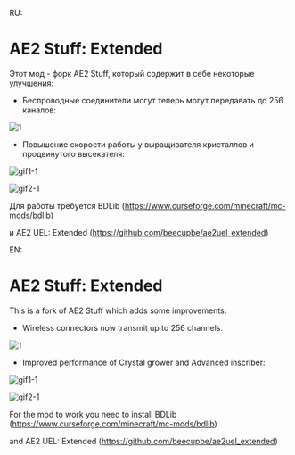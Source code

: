 RU:

# AE2 Stuff: Extended

Этот мод - форк AE2 Stuff, который содержит в себе некоторые улучшения:

- Беспроводные соединители могут теперь могут передавать до 256 каналов:

![1](https://github.com/beecupbe/ae2stuff_extended/assets/115642276/9d6dc5f2-f2fd-4d6f-8664-077e6b99f979)

- Повышение скорости работы у выращивателя кристаллов и продвинутого высекателя:


![gif1-1](https://github.com/beecupbe/ae2stuff_extended/assets/115642276/74ac5e40-65f6-4d81-920e-3dcc578c03ec)

![gif2-1](https://github.com/beecupbe/ae2stuff_extended/assets/115642276/004b697d-dcc4-41a7-8839-14c25fa23fb4)

Для работы требуется BDLib (https://www.curseforge.com/minecraft/mc-mods/bdlib)

и AE2 UEL: Extended (https://github.com/beecupbe/ae2uel_extended)

EN:


# AE2 Stuff: Extended

This is a fork of AE2 Stuff which adds some improvements:

- Wireless connectors now transmit up to 256 channels.

![1](https://github.com/beecupbe/ae2stuff_extended/assets/115642276/9d6dc5f2-f2fd-4d6f-8664-077e6b99f979)

- Improved performance of Crystal grower and Advanced inscriber:


![gif1-1](https://github.com/beecupbe/ae2stuff_extended/assets/115642276/74ac5e40-65f6-4d81-920e-3dcc578c03ec)

![gif2-1](https://github.com/beecupbe/ae2stuff_extended/assets/115642276/004b697d-dcc4-41a7-8839-14c25fa23fb4)

For the mod to work you need to install BDLib (https://www.curseforge.com/minecraft/mc-mods/bdlib)

and AE2 UEL: Extended (https://github.com/beecupbe/ae2uel_extended)
